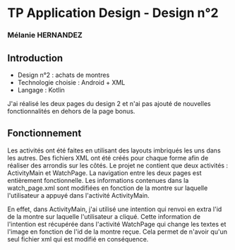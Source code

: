 # TP Application Design - Design n°2

### Mélanie HERNANDEZ

## Introduction

* Design n°2 : achats de montres
* Technologie choisie : Android + XML
* Langage : Kotlin

J'ai réalisé les deux pages du design 2 et n'ai pas ajouté de nouvelles fonctionnalités en dehors de la page bonus. 

## Fonctionnement 

Les activités ont été faites en utilisant des layouts imbriqués les uns dans les autres. Des fichiers XML ont été créés pour chaque forme afin de réaliser des arrondis sur les côtés. Le projet ne contient que deux activités : ActivityMain et WatchPage. La navigation entre les deux pages est entièrement fonctionnelle. Les informations contenues dans la watch_page.xml sont modifiées en fonction de la montre sur laquelle l'utilisateur a appuyé dans l'activité ActivityMain.

En effet, dans ActivityMain, j'ai utilisé une intention qui renvoi en extra l'id de la montre sur laquelle l'utilisateur a cliqué. Cette information de l'intention est récupérée dans l'activité WatchPage qui change les textes et l'image en fonction de l'id de la montre reçue. Cela permet de n'avoir qu'un seul fichier xml qui est modifié en conséquence. 
